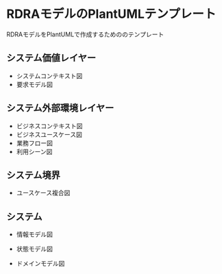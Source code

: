 # RDRAモデルのPlantUMLテンプレート

RDRAモデルをPlantUMLで作成するためののテンプレート

## システム価値レイヤー

- システムコンテキスト図
- 要求モデル図

## システム外部環境レイヤー

- ビジネスコンテキスト図
- ビジネスユースケース図
- 業務フロー図
- 利用シーン図

## システム境界

- ユースケース複合図

## システム

- 情報モデル図
- 状態モデル図

- ドメインモデル図
